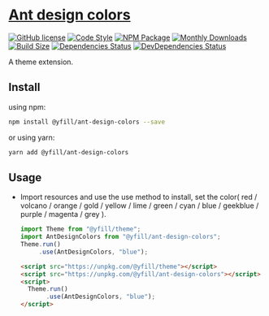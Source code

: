 # [Ant design colors](https://yfill.cn/ant-design-colors)

[![GitHub license][mit]][mit-url] 
[![Code Style][code-style]][code-style-url] 
[![NPM Package][npm]][npm-url] 
[![Monthly Downloads][md]][md-url] 
[![Build Size][build-size]][build-size-url] 
[![Dependencies Status][dependencies-status]][dependencies-status-url]
[![DevDependencies Status][dev-dependencies-status]][dev-dependencies-status-url]

A theme extension.

## Install

using npm:
```sh
npm install @yfill/ant-design-colors --save
```
or using yarn:
```sh
yarn add @yfill/ant-design-colors
```

## Usage

* Import resources and use the use method to install, set the color( red / volcano / orange / gold / yellow / lime / green / cyan / blue / geekblue / purple / magenta / grey ).

  ```js
  import Theme from "@yfill/theme";
  import AntDesignColors from "@yfill/ant-design-colors";
  Theme.run()
       .use(AntDesignColors, "blue");
  ```

  ```html
  <script src="https://unpkg.com/@yfill/theme"></script>
  <script src="https://unpkg.com/@yfill/ant-design-colors"></script>
  <script>
    Theme.run()
         .use(AntDesignColors, "blue");
  </script>
  ```
[mit]:https://img.shields.io/badge/license-MIT-blue.svg
[mit-url]:https://github.com/Yfill/ant-design-colors/blob/main/LICENSE
[code-style]: https://img.shields.io/badge/code_style-airbnb-brightgreen
[code-style-url]: https://www.npmjs.com/package/eslint-config-airbnb
[md]: https://badgen.net/npm/dm/@yfill/ant-design-colors
[md-url]: https://npmcharts.com/compare/@yfill/ant-design-colors?minimal=true
[npm]: https://img.shields.io/npm/v/@yfill/ant-design-colors.svg
[npm-url]: https://www.npmjs.com/package/@yfill/ant-design-colors
[build-size]: https://badgen.net/bundlephobia/minzip/@yfill/ant-design-colors
[build-size-url]: https://bundlephobia.com/result?p=@yfill/ant-design-colors
[dependencies-status]: https://david-dm.org/Yfill/ant-design-colors/status.svg
[dependencies-status-url]: https://david-dm.org/Yfill/ant-design-colors
[dev-dependencies-status]: https://david-dm.org/Yfill/ant-design-colors/dev-status.svg
[dev-dependencies-status-url]: https://david-dm.org/Yfill/ant-design-colors?type=dev